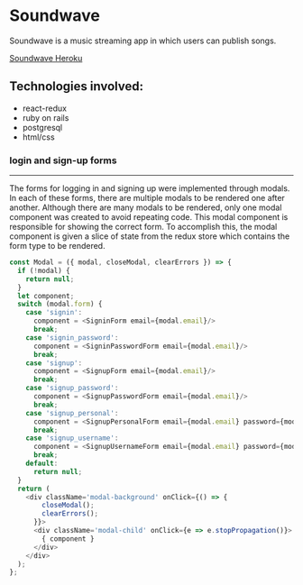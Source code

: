 # Soundwave

Soundwave is a music streaming app in which users can publish songs.

[Soundwave Heroku](https://soundwave-app.herokuapp.com/?#/)

Technologies involved:
---
* react-redux
* ruby on rails
* postgresql
* html/css

### login and sign-up forms
---
The forms for logging in and signing up were implemented through modals. In each of these forms, there are multiple modals to be rendered one after another. Although there are many modals to be rendered, only one modal component was created to avoid repeating code. This modal component is responsible for showing the correct form. To accomplish this, the modal component is given a slice of state from the redux store which contains the form type to be rendered.
```js
const Modal = ({ modal, closeModal, clearErrors }) => {
  if (!modal) {
    return null;
  }
  let component;
  switch (modal.form) {
    case 'signin':
      component = <SigninForm email={modal.email}/>
      break;
    case 'signin_password':
      component = <SigninPasswordForm email={modal.email}/>
      break;
    case 'signup':
      component = <SignupForm email={modal.email}/>
      break;
    case 'signup_password':
      component = <SignupPasswordForm email={modal.email}/>
      break;
    case 'signup_personal':
      component = <SignupPersonalForm email={modal.email} password={modal.password}/>
      break;
    case 'signup_username':
      component = <SignupUsernameForm email={modal.email} password={modal.password}/>
      break;
    default:
      return null;
  }
  return (
    <div className='modal-background' onClick={() => {
        closeModal();
        clearErrors();
      }}>
      <div className='modal-child' onClick={e => e.stopPropagation()}>
        { component }
      </div>
    </div>
  );
};
```
